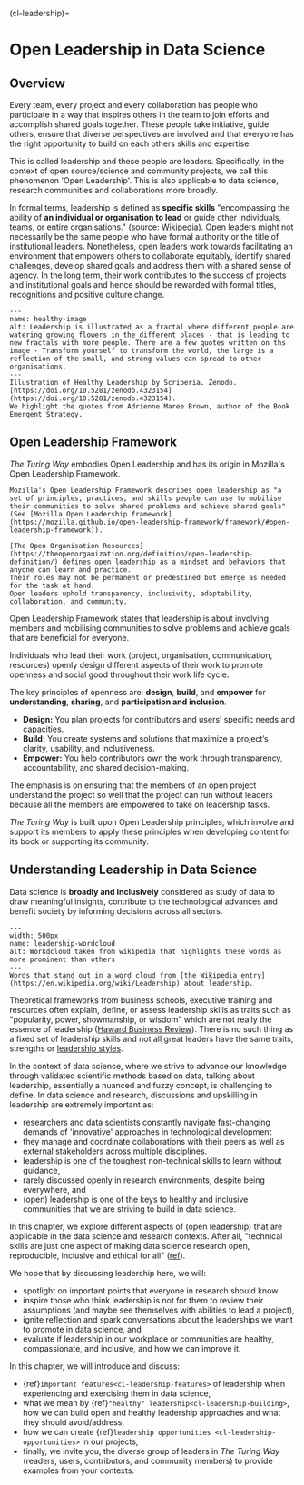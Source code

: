 (cl-leadership)=
# Open Leadership in Data Science

## Overview

Every team, every project and every collaboration has people who participate in a way that inspires others in the team to join efforts and accomplish shared goals together.
These people take initiative, guide others, ensure that diverse perspectives are involved and that everyone has the right opportunity to build on each others skills and expertise.

This is called leadership and these people are leaders.
Specifically, in the context of open source/science and community projects, we call this phenomenon 'Open Leadership'.
This is also applicable to data science, research communities and collaborations more broadly.

In formal terms, leadership is defined as **specific skills** "encompassing the ability of **an individual or organisation to lead** or guide other individuals, teams, or entire organisations." (source: [Wikipedia](https://en.wikipedia.org/wiki/Leadership)).
Open leaders might not necessarily be the same people who have formal authority or the title of institutional leaders.
Nonetheless, open leaders work towards facilitating an environment that empowers others to collaborate equitably, identify shared challenges, develop shared goals and address them with a shared sense of agency.
In the long term, their work contributes to the success of projects and institutional goals and hence should be rewarded with formal titles, recognitions and positive culture change.

```{figure} ../figures/healthy-leadership.png
---
name: healthy-image
alt: Leadership is illustrated as a fractal where different people are watering growing flowers in the different places - that is leading to new fractals with more people. There are a few quotes written on ths image - Transform yourself to transform the world, the large is a reflection of the small, and strong values can spread to other organisations.
---
Illustration of Healthy Leadership by Scriberia. Zenodo. [https://doi.org/10.5281/zenodo.4323154](https://doi.org/10.5281/zenodo.4323154).
We highlight the quotes from Adrienne Maree Brown, author of the Book Emergent Strategy.
```
## Open Leadership Framework

*The Turing Way* embodies Open Leadership and has its origin in Mozilla's Open Leadership Framework.

```{note}
Mozilla's Open Leadership Framework describes open leadership as "a set of principles, practices, and skills people can use to mobilise their communities to solve shared problems and achieve shared goals" (See [Mozilla Open Leadership framework](https://mozilla.github.io/open-leadership-framework/framework/#open-leadership-framework)).

[The Open Organisation Resources](https://theopenorganization.org/definition/open-leadership-definition/) defines open leadership as a mindset and behaviors that anyone can learn and practice.  
Their roles may not be permanent or predestined but emerge as needed for the task at hand. 
Open leaders uphold transparency, inclusivity, adaptability, collaboration, and community.
```

Open Leadership Framework states that leadership is about involving members and mobilising communities to solve problems and achieve goals that are beneficial for everyone. 

Individuals who lead their work (project, organisation, communication, resources) openly design different aspects of their work to promote openness and social good throughout their work life cycle.

The key principles of openness are: **design**, **build**, and **empower** for **understanding**, **sharing**, and **participation and inclusion**.

-   **Design:** You plan projects for contributors and users’ specific needs and capacities.
-   **Build:** You create systems and solutions that maximize a project’s clarity, usability, and inclusiveness.
-   **Empower:** You help contributors own the work through transparency, accountability, and shared decision-making.

The emphasis is on ensuring that the members of an open project understand the project so well that the project can run without leaders because all the members are empowered to take on leadership tasks.

_The Turing Way_ is built upon Open Leadership principles, which involve and support its members to apply these principles when developing content for its book or supporting its community.

## Understanding Leadership in Data Science

Data science is **broadly and inclusively** considered as study of data to draw meaningful insights, contribute to the technological advances and benefit society by informing decisions across all sectors.

```{figure} ../figures/leadership-wordcloud.jpg
---
width: 500px
name: leadership-wordcloud
alt: Workdcloud taken from wikipedia that highlights these words as more prominent than others
---
Words that stand out in a word cloud from [the Wikipedia entry](https://en.wikipedia.org/wiki/Leadership) about leadership.
```

Theoretical frameworks from business schools, executive training and resources often explain, define, or assess leadership skills as traits such as "popularity, power, showmanship, or wisdom" which are not really the essence of leadership ([Haward Business Review](https://hbr.org/2004/01/understanding-leadership)).
There is no such thing as a fixed set of leadership skills and not all great leaders have the same traits, strengths or [leadership styles](https://www.skillsyouneed.com/lead/leadership-styles.html).

In the context of data science, where we strive to advance our knowledge through validated scientific methods based on data, talking about leadership, essentially a nuanced and fuzzy concept, is challenging to define.
In data science and research, discussions and upskilling in leadership are extremely important as:
* researchers and data scientists constantly navigate fast-changing demands of 'innovative' approaches in technological development
* they manage and coordinate collaborations with their peers as well as external stakeholders across multiple disciplines. 
* leadership is one of the toughest non-technical skills to learn without guidance,
* rarely discussed openly in research environments, despite being everywhere, and
* (open) leadership is one of the keys to healthy and inclusive communities that we are striving to build in data science.

In this chapter, we explore different aspects of (open leadership) that are applicable in the data science and research contexts. 
After all, "technical skills are just one aspect of making data science research open, reproducible, inclusive and ethical for all" ([ref](https://the-turing-way.netlify.app/)).

We hope that by discussing leadership here, we will:
* spotlight on important points that everyone in research should know
* inspire those who think leadership is not for them to review their assumptions (and maybe see themselves with abilities to lead a project),
* ignite reflection and spark conversations about the leaderships we want to promote in data science, and
* evaluate if leadership in our workplace or communities are healthy, compassionate, and inclusive, and how we can improve it.

In this chapter, we will introduce and discuss: 
- {ref}`important features<cl-leadership-features>` of leadership when experiencing and exercising them in data science,
- what we mean by {ref}`"healthy" leadership<cl-leadership-building>`, how we can build open and healthy leadership approaches and what they should avoid/address,
- how we can create {ref}`leadership opportunities <cl-leadership-opportunities>` in our projects,
- finally, we invite you, the diverse group of leaders in *The Turing Way* (readers, users, contributors, and community members) to provide examples from your contexts.

